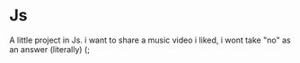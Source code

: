 # Js
A little project in Js.
i want to share a music video i liked, i wont take "no" as an answer (literally) (;
